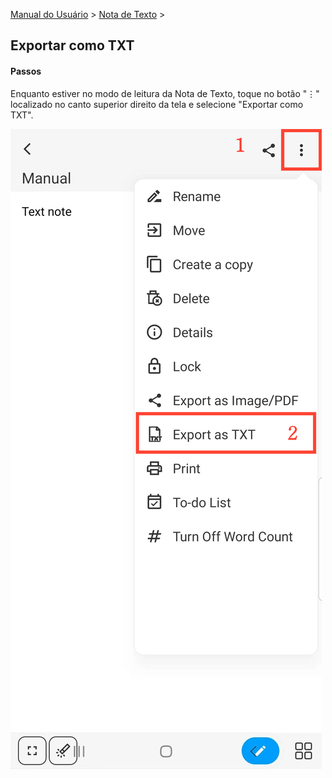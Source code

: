 [Manual do Usuário](/dragonnest/drawnote/manual/pt) > [Nota de Texto](/dragonnest/drawnote/manual/pt/nota_de_texto) >

Exportar como TXT
---
#### Passos

Enquanto estiver no modo de leitura da Nota de Texto, toque no botão "⋮" localizado no canto superior direito da tela e selecione "Exportar como TXT".

![](imgs/export_as_txt1.png)